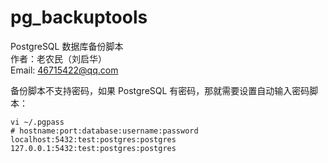# pg_backuptools
PostgreSQL 数据库备份脚本  
作者：老农民（刘启华）  
Email: 46715422@qq.com  
  
备份脚本不支持密码，如果 PostgreSQL 有密码，那就需要设置自动输入密码脚本：  
    
    vi ~/.pgpass
    # hostname:port:database:username:password
    localhost:5432:test:postgres:postgres
    127.0.0.1:5432:test:postgres:postgres
    